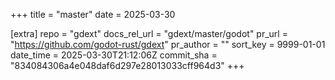 +++
title = "master"
date = 2025-03-30

[extra]
repo = "gdext"
docs_rel_url = "gdext/master/godot"
pr_url = "https://github.com/godot-rust/gdext"
pr_author = ""
sort_key = 9999-01-01
date_time = 2025-03-30T21:12:06Z
commit_sha = "834084306a4e048daf6d297e28013033cff964d3"
+++


